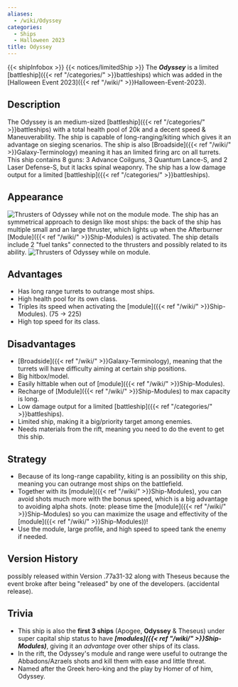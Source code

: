 ```yaml
---
aliases:
  - /wiki/Odyssey
categories:
  - Ships
  - Halloween 2023
title: Odyssey
---
```


{{< shipInfobox >}} {{< notices/limitedShip >}} The **_Odyssey_** is a limited [battleship]({{< ref "/categories/" >}}battleships) which was added in the [Halloween Event 2023]({{< ref "/wiki/" >}}Halloween-Event-2023).

## Description

The Odyssey is an medium-sized [battleship]({{< ref "/categories/" >}}battleships) with a total health pool of 20k and a decent speed & Maneuverability. The ship is capable of long-ranging/kiting which gives it an advantage on sieging scenarios. The ship is also [Broadside]({{< ref "/wiki/" >}}Galaxy-Terminology) meaning it has an limited firing arc on all turrets. This ship contains 8 guns: 3 Advance Coilguns, 3 Quantum Lance-S, and 2 Laser Defense-S, but it lacks spinal weaponry. The ship has a low damage output for a limited [battleship]({{< ref "/categories/" >}}battleships).

## Appearance

![Thrusters of Odyssey while not on the module
mode.](Unfired-Module_Odyssey.png "Thrusters of Odyssey while not on the module mode.") The ship has an symmetrical approach to design like most ships: the back of the ship has multiple small and an large thruster, which lights up when the Afterburner [Module]({{< ref "/wiki/" >}}Ship-Modules) is activated. The ship details include 2 "fuel tanks" connected to the thrusters and possibly related to its ability. ![Thrusters of Odyssey while on
module.](Fired-Module_Odyssey.png "Thrusters of Odyssey while on module.")

## Advantages

- Has long range turrets to outrange most ships.
- High health pool for its own class.
- Triples its speed when activating the [module]({{< ref "/wiki/" >}}Ship-Modules). (75 -> 225)
- High top speed for its class.

## Disadvantages

- [Broadside]({{< ref "/wiki/" >}}Galaxy-Terminology), meaning that the turrets will have difficulty aiming at certain ship positions.
- Big hitbox/model.
- Easily hittable when out of [module]({{< ref "/wiki/" >}}Ship-Modules).
- Recharge of [Module]({{< ref "/wiki/" >}}Ship-Modules) to max capacity is long.
- Low damage output for a limited [battleship]({{< ref "/categories/" >}}battleships).
- Limited ship, making it a big/priority target among enemies.
- Needs materials from the rift, meaning you need to do the event to get this ship.

## Strategy

- Because of its long-range capability, kiting is an possibility on this ship, meaning you can outrange most ships on the battlefield.
- Together with its [module]({{< ref "/wiki/" >}}Ship-Modules), you can avoid shots much more with the bonus speed, which is a big advantage to avoiding alpha shots. (note: please time the [module]({{< ref "/wiki/" >}}Ship-Modules) so you can maximize the usage and effectivity of the [module]({{< ref "/wiki/" >}}Ship-Modules))!
- Use the module, large profile, and high speed to speed tank the enemy if needed.

## Version History

possibly released within Version .77a31-32 along with Theseus because the event broke after being "released" by one of the developers. (accidental release).

## Trivia

- This ship is also the **first 3 ships** (Apogee, **Odyssey** & Theseus) under super capital ship status to have **_[modules]({{< ref "/wiki/" >}}Ship-Modules)_**, giving it an _advantage_ over other ships of its class.
- In the rift, the Odyssey's module and range were useful to outrange the Abbadons/Azraels shots and kill them with ease and little threat.
- Named after the Greek hero-king and the play by Homer of of him, Odyssey.
